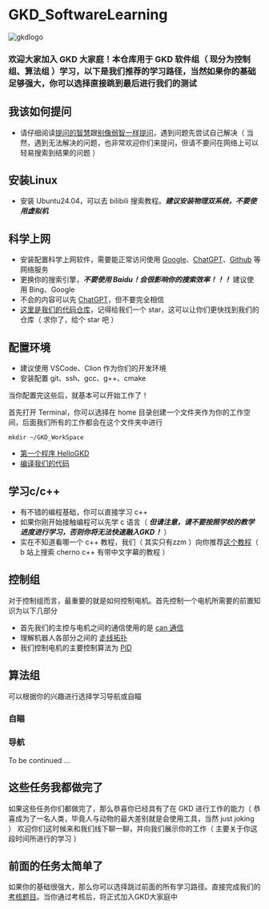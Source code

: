 # GKD_SoftwareLearning
![gkdlogo](./Images/LOGO.jpg)
### 欢迎大家加入 GKD 大家庭！本仓库用于 GKD 软件组（ 现分为控制组、算法组 ）学习，以下是我们推荐的学习路径，当然如果你的基础足够强大，你可以选择直接跳到最后进行我们的测试

## 我该如何提问
+ 请仔细阅读[提问的智慧](https://github.com/ryanhanwu/How-To-Ask-Questions-The-Smart-Way/blob/master/README-zh_CN.md)跟[别像弱智一样提问](https://github.com/tangx/Stop-Ask-Questions-The-Stupid-Ways/blob/master/README.md)，遇到问题先尝试自己解决（ 当然，遇到无法解决的问题，也非常欢迎你们来提问，但请不要问在网络上可以轻易搜索到结果的问题 ）

## 安装Linux
+ 安装 Ubuntu24.04，可以去 bilibili 搜索教程。***建议安装物理双系统，不要使用虚拟机***

## 科学上网
+ 安装配置科学上网软件，需要能正常访问使用 [Google](https://google.com/)、[ChatGPT](https://chat.openai.com/)、[Github](https://github.com) 等网络服务
+ 更换你的搜索引擎，***不要使用 Baidu！会很影响你的搜索效率！！！*** 建议使用 Bing、Google
+ 不会的内容可以先 [ChatGPT](https://chat.openai.com/)，但不要完全相信
+ [这里是我们的代码仓库](https://github.com/zzLinus/NeoRMControl_OneForALL)，记得给我们一个 star，这可以让你们更快找到我们的仓库（ 求你了，给个 star 吧 ）

## 配置环境
+ 建议使用 VSCode、Clion 作为你们的开发环境
+ 安装配置 git、ssh、gcc、g++、cmake

当你配置完这些后，就基本可以开始工作了！

首先打开 Terminal，你可以选择在 home 目录创建一个文件夹作为你的工作空间，后面我们所有的工作都会在这个文件夹中进行
```
mkdir ~/GKD_WorkSpace
```
+ [第一个程序 HelloGKD](./LearningExample/g++example.md)
+ [编译我们的代码](./LearningExample/BuildOurRMRepo.md)

## 学习c/c++
+ 有不错的编程基础，你可以直接学习 c++
+ 如果你刚开始接触编程可以先学 c 语言（ ***但请注意，请不要按照学校的教学进度进行学习，否则你将无法快速融入GKD！*** ）
+ 实在不知道看哪一个 c++ 教程，我们（ 其实只有zzm ）向你推荐[这个教程](https://www.youtube.com/watch?v=18c3MTX0PK0&list=PLlrATfBNZ98dudnM48yfGUldqGD0S4FFb)（ b 站上搜索 cherno c++ 有带中文字幕的教程 ）

## 控制组
对于控制组而言，最重要的就是如何控制电机。首先控制一个电机所需要的前置知识为以下几部分
+ 首先我们的主控与电机之间的通信使用的是 [can 通信](./LearningExample/CanTutorial.md)
+ 理解机器人各部分之间的 [走线拓扑](./LearningExample/CircuitTopology.md)
+ 我们控制电机的主要控制算法为 [PID](./LearningExample/PIDTutorial.md)

## 算法组
可以根据你的兴趣进行选择学习导航或自瞄
### 自瞄
### 导航
To be continued ...

## 这些任务我都做完了
如果这些任务你们都做完了，那么恭喜你已经具有了在 GKD 进行工作的能力（ 恭喜成为了一名人类，毕竟人与动物的最大差别就是会使用工具，当然 just joking ） 欢迎你们这时候来和我们线下聊一聊，并向我们展示你的工作（ 主要关于你这段时间所进行的学习 ）

## 前面的任务太简单了
如果你的基础很强大，那么你可以选择跳过前面的所有学习路径。直接完成我们的[考核题目](./NeoRMControl_OneForALL-newbee)。当你通过考核后，将正式加入GKD大家庭中